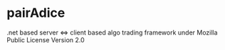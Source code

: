 # pairAdice
.net based server &lt;=> client based algo trading framework under Mozilla Public License Version 2.0  

